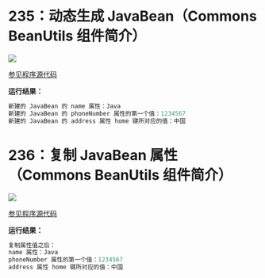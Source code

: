 # 235：动态生成 JavaBean（Commons BeanUtils 组件简介）

<img src="http://image.renkaigis.com/keepcoding/2017122801.png">

<a href="https://github.com/renkaigis/KeepCoding/tree/master/2017/12/28" target="_blank">参见程序源代码</a>

**运行结果：**

```java
新建的 JavaBean 的 name 属性：Java
新建的 JavaBean 的 phoneNumber 属性的第一个值：1234567
新建的 JavaBean 的 address 属性 home 键所对应的值：中国
```

# 236：复制 JavaBean 属性（Commons BeanUtils 组件简介）

<img src="http://image.renkaigis.com/keepcoding/2017122802.png">

<a href="https://github.com/renkaigis/KeepCoding/tree/master/2017/12/28" target="_blank">参见程序源代码</a>

**运行结果：**

```java
复制属性值之后：
name 属性：Java
phoneNumber 属性的第一个值：1234567
address 属性 home 键所对应的值：中国
```

